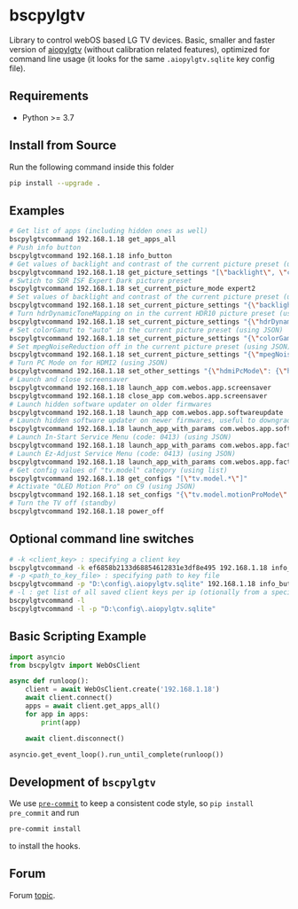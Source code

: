# bscpylgtv
Library to control webOS based LG TV devices. Basic, smaller and faster version of
 [aiopylgtv](https://github.com/bendavid/aiopylgtv) (without calibration related features),
 optimized for command line usage (it looks for the same `.aiopylgtv.sqlite` key config file).

## Requirements
- Python >= 3.7

## Install from Source
Run the following command inside this folder
```bash
pip install --upgrade .
```

## Examples

```bash
# Get list of apps (including hidden ones as well)
bscpylgtvcommand 192.168.1.18 get_apps_all
# Push info button
bscpylgtvcommand 192.168.1.18 info_button
# Get values of backlight and contrast of the current picture preset (using list)
bscpylgtvcommand 192.168.1.18 get_picture_settings "[\"backlight\", \"contrast\"]"
# Swtich to SDR ISF Expert Dark picture preset
bscpylgtvcommand 192.168.1.18 set_current_picture_mode expert2
# Set values of backlight and contrast of the current picture preset (using JSON)
bscpylgtvcommand 192.168.1.18 set_current_picture_settings "{\"backlight\": 0, \"contrast\": 85}"
# Turn hdrDynamicToneMapping on in the current HDR10 picture preset (using JSON)
bscpylgtvcommand 192.168.1.18 set_current_picture_settings "{\"hdrDynamicToneMapping\": \"on\"}"
# Set colorGamut to "auto" in the current picture preset (using JSON)
bscpylgtvcommand 192.168.1.18 set_current_picture_settings "{\"colorGamut\": \"auto\"}"
# Set mpegNoiseReduction off in the current picture preset (using JSON)
bscpylgtvcommand 192.168.1.18 set_current_picture_settings "{\"mpegNoiseReduction\": \"off\"}"
# Turn PC Mode on for HDMI2 (using JSON)
bscpylgtvcommand 192.168.1.18 set_other_settings "{\"hdmiPcMode\": {\"hdmi2\": true}}"
# Launch and close screensaver
bscpylgtvcommand 192.168.1.18 launch_app com.webos.app.screensaver
bscpylgtvcommand 192.168.1.18 close_app com.webos.app.screensaver
# Launch hidden software updater on older firmwares
bscpylgtvcommand 192.168.1.18 launch_app com.webos.app.softwareupdate
# Launch hidden software updater on newer firmwares, useful to downgrade (using JSON)
bscpylgtvcommand 192.168.1.18 launch_app_with_params com.webos.app.softwareupdate "{\"mode\": \"user\", \"flagUpdate\": true}"
# Launch In-Start Service Menu (code: 0413) (using JSON)
bscpylgtvcommand 192.168.1.18 launch_app_with_params com.webos.app.factorywin "{\"id\":\"executeFactory\", \"irKey\":\"inStart\"}"
# Launch Ez-Adjust Service Menu (code: 0413) (using JSON)
bscpylgtvcommand 192.168.1.18 launch_app_with_params com.webos.app.factorywin "{\"id\":\"executeFactory\", \"irKey\":\"ezAdjust\"}"
# Get config values of "tv.model" category (using list)
bscpylgtvcommand 192.168.1.18 get_configs "[\"tv.model.*\"]"
# Activate "OLED Motion Pro" on C9 (using JSON)
bscpylgtvcommand 192.168.1.18 set_configs "{\"tv.model.motionProMode\": \"OLED Motion Pro\"}"
# Turn the TV off (standby)
bscpylgtvcommand 192.168.1.18 power_off
```

## Optional command line switches

```bash
# -k <client_key> : specifying a client key
bscpylgtvcommand -k ef6858b2133d68854612831e3df8e495 192.168.1.18 info_button
# -p <path_to_key_file> : specifying path to key file
bscpylgtvcommand -p "D:\config\.aiopylgtv.sqlite" 192.168.1.18 info_button
# -l : get list of all saved client keys per ip (otionally from a specified key file)
bscpylgtvcommand -l
bscpylgtvcommand -l -p "D:\config\.aiopylgtv.sqlite"
```

## Basic Scripting Example

```python
import asyncio
from bscpylgtv import WebOsClient

async def runloop():
    client = await WebOsClient.create('192.168.1.18')
    await client.connect()
    apps = await client.get_apps_all()
    for app in apps:
        print(app)

    await client.disconnect()

asyncio.get_event_loop().run_until_complete(runloop())
```

## Development of `bscpylgtv`

We use [`pre-commit`](https://pre-commit.com) to keep a consistent code style, so ``pip install pre_commit`` and run
```bash
pre-commit install
```
to install the hooks.

## Forum

Forum [topic](https://forum.doom9.org/showthread.php?t=175007).

